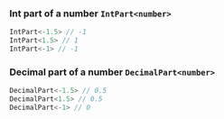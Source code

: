 
### Int part of a number `IntPart<number>`


``` typescript
IntPart<-1.5> // -1
IntPart<1.5> // 1
IntPart<-1> // -1
```

			
### Decimal part of a number `DecimalPart<number>`


``` typescript
DecimalPart<-1.5> // 0.5
DecimalPart<1.5> // 0.5
DecimalPart<-1> // 0
```

			